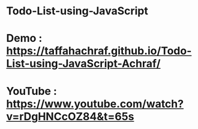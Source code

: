  # Todo-List-using-JavaScript
 # Demo :  https://taffahachraf.github.io/Todo-List-using-JavaScript-Achraf/
 # YouTube : https://www.youtube.com/watch?v=rDgHNCcOZ84&t=65s 
